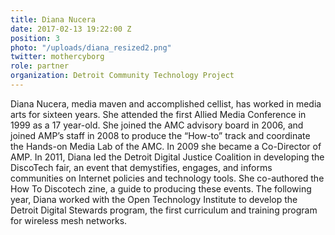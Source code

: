 ```yaml
---
title: Diana Nucera
date: 2017-02-13 19:22:00 Z
position: 3
photo: "/uploads/diana_resized2.png"
twitter: mothercyborg
role: partner
organization: Detroit Community Technology Project
---
```


Diana Nucera, media maven and accomplished cellist, has worked in media arts for sixteen years. She attended the first Allied Media Conference in 1999 as a 17 year-old. She joined the AMC advisory board in 2006, and joined AMP’s staff in 2008 to produce the “How-to” track and coordinate the Hands-on Media Lab of the AMC. In 2009 she became a Co-Director of AMP. In 2011, Diana led the Detroit Digital Justice Coalition in developing the DiscoTech fair, an event that demystifies, engages, and informs communities on Internet policies and technology tools. She co-authored the How To Discotech zine, a guide to producing these events. The following year, Diana worked with the Open Technology Institute to develop the Detroit Digital Stewards program, the first curriculum and training program for wireless mesh networks.
